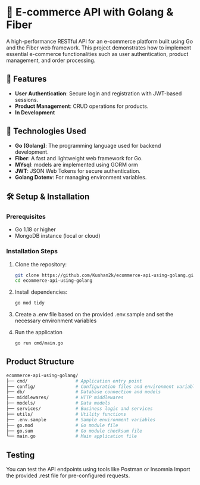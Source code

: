 # 🛒 E-commerce API with Golang & Fiber

A high-performance RESTful API for an e-commerce platform built using Go and the Fiber web framework. This project demonstrates how to implement essential e-commerce functionalities such as user authentication, product management, and order processing.

## 🚀 Features

- **User Authentication**: Secure login and registration with JWT-based sessions.
- **Product Management**: CRUD operations for products.
- **In Development**

## 🧰 Technologies Used

- **Go (Golang)**: The programming language used for backend development.
- **Fiber**: A fast and lightweight web framework for Go.
- **MYsql**: models are implemented using GORM orm
- **JWT**: JSON Web Tokens for secure authentication.
- **Golang Dotenv**: For managing environment variables.

## 🛠️ Setup & Installation

### Prerequisites

- Go 1.18 or higher
- MongoDB instance (local or cloud)

### Installation Steps

1. Clone the repository:

   ```bash
   git clone https://github.com/Kushan2k/ecommerce-api-using-golang.git
   cd ecommerce-api-using-golang
   ```
2. Install dependencies:
   ```bash
   go mod tidy
   ```
3. Create a .env file based on the provided .env.sample and set the necessary environment variables
4. Run the application
   ```bash
   go run cmd/main.go
   ```

## Product Structure
```bash
ecommerce-api-using-golang/
├── cmd/                  # Application entry point
├── config/               # Configuration files and environment variables
├── db/                   # Database connection and models
├── middlewares/          # HTTP middlewares
├── models/               # Data models
├── services/             # Business logic and services
├── utils/                # Utility functions
├── .env.sample           # Sample environment variables
├── go.mod                # Go module file
├── go.sum                # Go module checksum file
└── main.go               # Main application file

```

## Testing
You can test the API endpoints using tools like Postman
 or Insomnia Import the provided .rest file for pre-configured requests.
